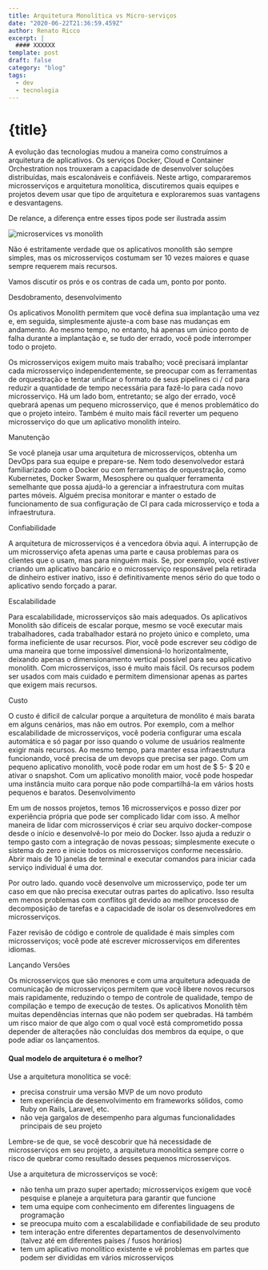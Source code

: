 ```yaml
---
title: Arquitetura Monolítica vs Micro-serviços
date: "2020-06-22T21:36:59.459Z"
author: Renato Ricco
excerpt: |
  #### XXXXXX
template: post
draft: false
category: "blog"
tags:
  - dev
  - tecnologia
---
```


# {title}

A evolução das tecnologias mudou a maneira como construímos a arquitetura de aplicativos. Os serviços Docker, Cloud e Container Orchestration nos trouxeram a capacidade de desenvolver soluções distribuídas, mais escalonáveis e confiáveis. Neste artigo, compararemos microsserviços e arquitetura monolítica, discutiremos quais equipes e projetos devem usar que tipo de arquitetura e exploraremos suas vantagens e desvantagens.

De relance, a diferença entre esses tipos pode ser ilustrada assim

![microservices vs monolith](https://res.cloudinary.com/practicaldev/image/fetch/s--seen3BGm--/c_limit%2Cf_auto%2Cfl_progressive%2Cq_auto%2Cw_880/https://user-images.githubusercontent.com/2697570/49395813-cd094980-f737-11e8-9e9a-6c20db5720c4.jpg)

Não é estritamente verdade que os aplicativos monolith são sempre simples, mas os microsserviços costumam ser 10 vezes maiores e quase sempre requerem mais recursos.

Vamos discutir os prós e os contras de cada um, ponto por ponto.

Desdobramento, desenvolvimento

Os aplicativos Monolith permitem que você defina sua implantação uma vez e, em seguida, simplesmente ajuste-a com base nas mudanças em andamento. Ao mesmo tempo, no entanto, há apenas um único ponto de falha durante a implantação e, se tudo der errado, você pode interromper todo o projeto.

Os microsserviços exigem muito mais trabalho; você precisará implantar cada microsserviço independentemente, se preocupar com as ferramentas de orquestração e tentar unificar o formato de seus pipelines ci / cd para reduzir a quantidade de tempo necessária para fazê-lo para cada novo microsserviço. Há um lado bom, entretanto; se algo der errado, você quebrará apenas um pequeno microsserviço, que é menos problemático do que o projeto inteiro. Também é muito mais fácil reverter um pequeno microsserviço do que um aplicativo monolith inteiro.

Manutenção

Se você planeja usar uma arquitetura de microsserviços, obtenha um DevOps para sua equipe e prepare-se. Nem todo desenvolvedor estará familiarizado com o Docker ou com ferramentas de orquestração, como Kubernetes, Docker Swarm, Mesosphere ou qualquer ferramenta semelhante que possa ajudá-lo a gerenciar a infraestrutura com muitas partes móveis. Alguém precisa monitorar e manter o estado de funcionamento de sua configuração de CI para cada microsserviço e toda a infraestrutura.

Confiabilidade

A arquitetura de microsserviços é a vencedora óbvia aqui. A interrupção de um microsserviço afeta apenas uma parte e causa problemas para os clientes que o usam, mas para ninguém mais. Se, por exemplo, você estiver criando um aplicativo bancário e o microsserviço responsável pela retirada de dinheiro estiver inativo, isso é definitivamente menos sério do que todo o aplicativo sendo forçado a parar.

Escalabilidade

Para escalabilidade, microsserviços são mais adequados. Os aplicativos Monolith são difíceis de escalar porque, mesmo se você executar mais trabalhadores, cada trabalhador estará no projeto único e completo, uma forma ineficiente de usar recursos. Pior, você pode escrever seu código de uma maneira que torne impossível dimensioná-lo horizontalmente, deixando apenas o dimensionamento vertical possível para seu aplicativo monolith. Com microsserviços, isso é muito mais fácil. Os recursos podem ser usados ​​com mais cuidado e permitem dimensionar apenas as partes que exigem mais recursos.

Custo

O custo é difícil de calcular porque a arquitetura de monólito é mais barata em alguns cenários, mas não em outros. Por exemplo, com a melhor escalabilidade de microsserviços, você poderia configurar uma escala automática e só pagar por isso quando o volume de usuários realmente exigir mais recursos. Ao mesmo tempo, para manter essa infraestrutura funcionando, você precisa de um devops que precisa ser pago. Com um pequeno aplicativo monolith, você pode rodar em um host de $ 5- $ 20 e ativar o snapshot. Com um aplicativo monolith maior, você pode hospedar uma instância muito cara porque não pode compartilhá-la em vários hosts pequenos e baratos.
Desenvolvimento

Em um de nossos projetos, temos 16 microsserviços e posso dizer por experiência própria que pode ser complicado lidar com isso. A melhor maneira de lidar com microsserviços é criar seu arquivo docker-compose desde o início e desenvolvê-lo por meio do Docker. Isso ajuda a reduzir o tempo gasto com a integração de novas pessoas; simplesmente execute o sistema do zero e inicie todos os microsserviços conforme necessário. Abrir mais de 10 janelas de terminal e executar comandos para iniciar cada serviço individual é uma dor.

Por outro lado. quando você desenvolve um microsserviço, pode ter um caso em que não precisa executar outras partes do aplicativo. Isso resulta em menos problemas com conflitos git devido ao melhor processo de decomposição de tarefas e a capacidade de isolar os desenvolvedores em microsserviços.

Fazer revisão de código e controle de qualidade é mais simples com microsserviços; você pode até escrever microsserviços em diferentes idiomas.

Lançando Versões

Os microsserviços que são menores e com uma arquitetura adequada de comunicação de microsserviços permitem que você libere novos recursos mais rapidamente, reduzindo o tempo de controle de qualidade, tempo de compilação e tempo de execução de testes. Os aplicativos Monolith têm muitas dependências internas que não podem ser quebradas. Há também um risco maior de que algo com o qual você está comprometido possa depender de alterações não concluídas dos membros da equipe, o que pode adiar os lançamentos.

#### Qual modelo de arquitetura é o melhor?

Use a arquitetura monolitica se você:

- precisa construir uma versão MVP de um novo produto
- tem experiência de desenvolvimento em frameworks sólidos, como Ruby on Rails, Laravel, etc.
- não veja gargalos de desempenho para algumas funcionalidades principais de seu projeto

Lembre-se de que, se você descobrir que há necessidade de microsserviços em seu projeto, a arquitetura monolitica sempre corre o risco de quebrar como resultado desses pequenos microsserviços.

Use a arquitetura de microsserviços se você:

- não tenha um prazo super apertado; microsserviços exigem que você pesquise e planeje a arquitetura para garantir que funcione
- tem uma equipe com conhecimento em diferentes linguagens de programação
- se preocupa muito com a escalabilidade e confiabilidade de seu produto
- tem interação entre diferentes departamentos de desenvolvimento (talvez até em diferentes países / fusos horários)
- tem um aplicativo monolitico existente e vê problemas em partes que podem ser divididas em vários microsserviços
